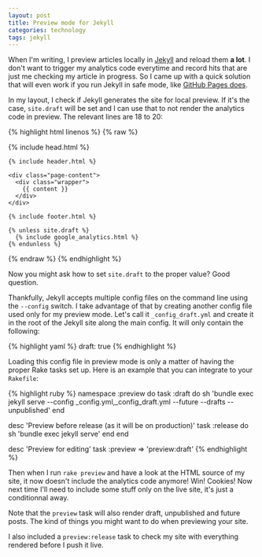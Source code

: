 ```yaml
---
layout: post
title: Preview mode for Jekyll
categories: technology
tags: jekyll
---
```


When I'm writing, I preview articles locally in [Jekyll](http://jekyllrb.com) and reload them **a lot**. I don't want to trigger my analytics code everytime and record hits that are just me checking my article in progress.
So I came up with a quick solution that will even work if you run Jekyll in safe mode, like [GitHub Pages does](https://help.github.com/articles/using-jekyll-with-pages/#configuration-overrides).

In my layout, I check if Jekyll generates the site for local preview. If it's the case, `site.draft` will be set and I can use that to not render the analytics code in preview.
The relevant lines are 18 to 20:

{% highlight html linenos %}
{% raw %}
<!DOCTYPE html>
<html>

  {% include head.html %}

  <body>

    {% include header.html %}

    <div class="page-content">
      <div class="wrapper">
        {{ content }}
      </div>
    </div>

    {% include footer.html %}

    {% unless site.draft %}
      {% include google_analytics.html %}
    {% endunless %}

  </body>

</html>
{% endraw %}
{% endhighlight %}

Now you might ask how to set `site.draft` to the proper value? Good question.

Thankfully, Jekyll accepts multiple config files on the command line using the `--config` switch.
I take advantage of that by creating another config file used only for my preview mode. Let's call it `_config_draft.yml` and create it in the root of the Jekyll site along the main config. It will only contain the following:

{% highlight yaml %}
draft: true
{% endhighlight %}

Loading this config file in preview mode is only a matter of having the proper Rake tasks set up.
Here is an example that you can integrate to your `Rakefile`:

{% highlight ruby %}
namespace :preview do
  task :draft do
     sh 'bundle exec jekyll serve --config _config.yml,_config_draft.yml --future --drafts --unpublished'
  end

  desc 'Preview before release (as it will be on production)'
  task :release do
    sh 'bundle exec jekyll serve'
  end
end

desc 'Preview for editing'
task :preview => 'preview:draft'
{% endhighlight %}

Then when I run `rake preview` and have a look at the HTML source of my site, it now doesn't include the analytics code anymore! Win! Cookies!
Now next time I'll need to include some stuff only on the live site, it's just a conditionnal away.

Note that the `preview` task will also render draft, unpublished and future posts. The kind of things you might want to do when previewing your site.

I also included a `preview:release` task to check my site with everything rendered before I push it live.
